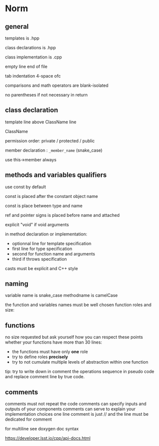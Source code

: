 # Norm

## general

templates is .hpp

class declarations is .hpp

class implementation is .cpp

empty line end of file

tab indentation 4-space ofc

comparisons and math operators are blank-isolated

no parentheses if not necessary in return

## class declaration

template line above ClassName line

ClassName

permission order: private / protected / public 

member declaration : `_member_name` (snake_case)

use this->member always

## methods and variables qualifiers

use const by default

const is placed after the constant object name

const is place between type and name

ref and pointer signs is placed before name and attached

explicit "void" if void arguments


in method declaration or implementation:

- optionnal line for template specification
- first line for type specification
- second for function name and arguments
- third if throws specification



casts must be explicit and C++ style


## naming

variable name is snake_case
methodname is camelCase

the function and variables names must be well chosen
function roles and size:

## functions

no size requested but ask yourself how you can respect these points whether your
functions have more than 30 lines:

- the functions must have only **one** role
- try to define roles **precisely**
- try to not cumulate multiple levels of abstraction within one function

tip: try to write down in comment the operations sequence in pseudo code and
replace comment line by true code.

## comments

comments must not repeat the code
comments can specify inputs and outputs of your components
comments can serve to explain your implementation choices
one line comment is just // and the line must be dedicated for comment

for multiline see doxygen doc syntax

https://developer.lsst.io/cpp/api-docs.html

